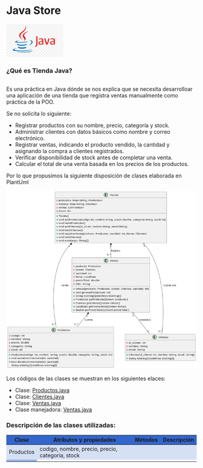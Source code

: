 # Java Store
<img src="java_logo_01.jpg" style="width:30%" />
<div class="container">
  <div class="row">
    <div class="column">
     <H3>¿Qué es Tienda Java?</H3>   
   </div>
  </div>
  <div class="row">
    <div class="col">
      <p>Es una práctica en Java dónde se nos explica que se necesita desarrolloar una aplicación
      de una tienda que registra ventas manualmente como práctica de la POO.</p>
      <p>Se no solicita lo siguiente:</p>
      <ul>
        <li>Registrar productos con su nombre, precio, categoría y stock.</li>
        <li>Administrar clientes con datos básicos como nombre y correo
            electrónico.</li>
        <li>Registrar ventas, indicando el producto vendido, la cantidad y
            asignando la compra a clientes registrados.</li>
        <li>Verificar disponibilidad de stock antes de completar una venta.</li>
        <li>Calcular el total de una venta basada en los precios de los
            productos.</li>
      </ul>
    </div>      
  </div>
  <div class="row">
    <div class="col">
      <p> Por lo que propusimos la siguiente disposición de clases elaborada en PlantUml</p>
      <img src="Diagrama_tienda_java.jpg" />
      <p>Los códigos de las clases se muestran en los siguientes elaces:</p>
      <ul>
        <li>Clase: <a href="Productos.java">Productos.java</a></li>
        <li>Clase: <a href="Clientes.java">Clientes.java</a></li>
        <li>Clase: <a href="Ventas.java">Ventas.java</a></li>
        <li>Clase manejadora: <a href="Ventas.java">Ventas.java</a></li>
      </ul>
    </div>
    <div class="row">
      <div class="col">
        <h3>Descripción de las clases utilizadas:</h3>
        <table>
          <thead>
            <tr style="background-color: #3366cc">
              <th>Clase</th>
              <th>Atributos y propiedades</th>
              <th>Métodos</th>
              <th>Descripción</th>
            </tr>
          </thead>
          <tbody>
            <tr style="background-color: #d6e0f5">
              <td>Productos</td>
              <td>codigo, nombre, precio, precio, categoria, stock</td>
              <td></td>
              <td></td>
            </tr>
            <tr style="background-color: #99b3e6">
              <td></td>
            </tr>
          </tbody>
        </table>
      </div>
    </div>
  </div>
</div>
